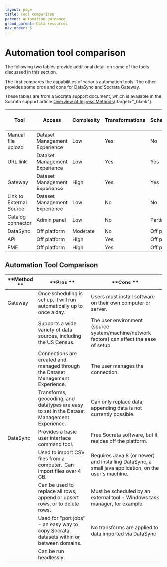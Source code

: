 ```yaml
---
layout: page
title: Tool comparison
parent: Automation guidance
grand_parent: Data resources
nav_order: 6
---
```


# Automation tool comparison
The following two tables provide additional detail on some of the tools discussed in this section. 

The first compares the capabilities of various automation tools. The other provides some pros and cons for DataSync and Socrata Gateway. 

These tables are from a Socrata support document, which is available in the Socrata support article [Overview of Ingress Methods](https://support.socrata.com/hc/en-us/articles/360052930494-Overview-of-Ingress-Methods){:target="_blank"}.

| Tool                    | Access                        | Complexity | Transformations | Schedulable   | Software Installation Needed | Developer Skills Needed |
|-------------------------|-------------------------------|------------|-----------------|---------------|------------------------------|-------------------------|
| Manual file upload      | Dataset Management Experience |  Low       | Yes             |  No           |  No                          |  None                   |
| URL link                | Dataset Management Experience |  Low       |  Yes            |  Yes          |  No                          |  None                   |
| Gateway                 | Dataset Management Experience |  High      |  Yes            |  Yes          |  Yes                         |  Some                   |
| Link to External Source | Dataset Management Experience | Low        |  No             |  No           |  No                          |  None                   |
| Catalog connector       | Admin panel                   | Low        |  No             |  Partially    |  No                          |  None                   |
| DataSync                | Off platform                  | Moderate   |  No             |  Off platform |  Yes                         |  None                   |
| API                     | Off platform                  | High       |  Yes            |  Off platform |  No                          |  Yes                    |
| FME                     | Off platform                  | High       |  Yes            |  Off platform |  Yes                         |  None                   |

## Automation Tool Comparison 
| **Method ** | **Pros **                                                                                     | **Cons **                                                                                                 |
|-------------|-----------------------------------------------------------------------------------------------|-----------------------------------------------------------------------------------------------------------|
| Gateway     | Once scheduling is set up,   it will run automatically up to once a day.                      | Users must install software on   their own computer or server.                                            |
|             | Supports a wide variety of data   sources, including the US Census.                           | The user environment (source   system/machine/network factors) can affect the ease of setup.              |
|             | Connections are created and   managed through the Dataset Management Experience.              | The user manages the   connection.                                                                        |
|             | Transforms, geocoding, and   datatypes are easy to set in the Dataset Management Experience.  | Can only replace data; appending   data is not currently possible.                                        |
| DataSync    | Provides a basic user interface   command tool.                                               | Free Socrata software, but it   resides off the platform.                                                 |
|             | Used to import CSV files from a   computer.  Can import files over 4 GB.                      | Requires Java 8 (or newer) and   installing DataSync, a small java application, on the user's   machine.  |
|             | Can be used to replace all rows,   append or upsert rows, or to delete rows.                  | Must be scheduled by an external   tool - Windows task manager, for example.                              |
|             | Used for "port jobs" -   an easy way to copy Socrata datasets within or between domains.      | No transforms are applied to   data imported via DataSync                                                 |
|             | Can be run headlessly.                                                                        |                                                                                                           |